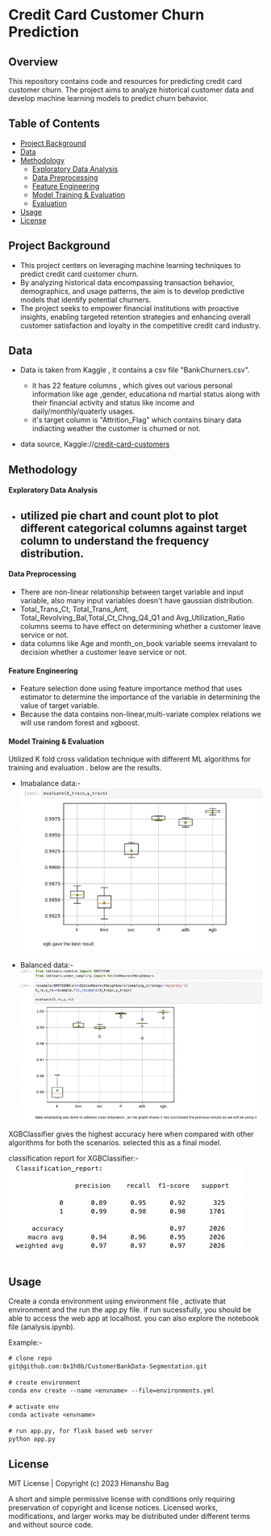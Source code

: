 # Credit Card Customer Churn Prediction

## Overview
This repository contains code and resources for predicting credit card customer churn. The project aims to analyze historical customer data and develop machine learning models to predict churn behavior.

## Table of Contents
- [Project Background](#project-background)
- [Data](#data)
- [Methodology](#methodology)
  - [Exploratory Data Analysis](#exploratory-data-analysis)
  - [Data Preprocessing](#data-preprocessing)
  - [Feature Engineering](#feature-engineering)
  - [Model Training & Evaluation](#model-training-&-evaluation)
  - [Evaluation](#evaluation)
- [Usage](#usage)
- [License](#license)

## Project Background
- This project centers on leveraging machine learning techniques to predict credit card customer churn. 
- By analyzing historical data encompassing transaction behavior, demographics, and usage patterns, the aim is to develop predictive models that identify potential churners. 
- The project seeks to empower financial institutions with proactive insights, enabling targeted retention strategies and enhancing overall customer satisfaction and loyalty in the competitive credit card industry.

## Data
- Data is taken from Kaggle , it contains a csv file "BankChurners.csv".
  - it has 22 feature columns , which gives out various personal information like age ,gender, educationa nd martial status along with their financial activity and status like income and daily/monthly/quaterly usages.
  - it's target column is "Attrition_Flag" which contains binary data indiacting weather the customer is churned or not.
    
- data source, Kaggle://[credit-card-customers](https://www.kaggle.com/datasets/sakshigoyal7/credit-card-customers)

## Methodology

#### Exploratory Data Analysis
- utilized pie chart and count plot to plot different categorical columns against target column to understand the frequency distribution.
  - 

#### Data Preprocessing
- There are non-linear relationship between target variable and input variable, also many input variables doesn't have gaussian distribution.
- Total_Trans_Ct, Total_Trans_Amt, Total_Revolving_Bal,Total_Ct_Chng_Q4_Q1 and Avg_Utilization_Ratio columns seems to have effect on determining whether a customer leave service or not.
- data columns like Age and month_on_book variable seems irrevalant to decision whether a customer leave service or not.

#### Feature Engineering
- Feature selection done using feature importance method that uses estimator to determine the importance of the variable in determining the value of target variable.
- Because the data contains non-linear,multi-variate complex relations we will use random forest and xgboost.

#### Model Training & Evaluation
Utilized K fold cross validation technique with different ML algorithms for training and evaluation .
below are the results.

- Imabalance data:-
![model_evaluation_i](static/model_eval_normal.png "imbalance data")

- Balanced data:-
![model_evaluation_b](static/model_eval_balanced.png "balanced data")

XGBClassifier gives the highest accuracy here when compared with other algorithms for both the scenarios.
selected this as a final model.

classification report for XGBClassifier:-
![classification_report](static/final_res_report.png "classification report")

## Usage
Create a conda environment using environment file , activate that environment and the run the app.py file.
if run sucessfully, you should be able to access the web app at localhost.
you can also explore the notebook file (analysis.ipynb).

Example:-   
```
# clone repo
git@github.com:0x1h0b/CustomerBankData-Segmentation.git

# create environment
conda env create --name <envname> --file=environments.yml

# activate env
conda activate <envname>

# run app.py, for flask based web server
python app.py

```

## License

MIT License | Copyright (c) 2023 Himanshu Bag

A short and simple permissive license with conditions only requiring preservation of copyright and license notices. Licensed works, modifications, and larger works may be distributed under different terms and without source code.

